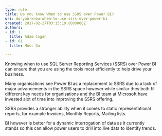 ```yaml
---
type: rule
title: Do you know when to use SSRS over Power BI?
uri: do-you-know-when-to-use-ssrs-over-power-bi
created: 2017-02-27T03:15:19.0000000Z
authors:
- id: 1
  title: Adam Cogan
- id: 61
  title: Moss Gu

---
```


​Knowing when to use SQL Server Reporting Services (SSRS) over Power BI can ensure that you are using the tools most efficiently to help drive your business.
 
Many organisations see Power BI as a replacement to SSRS due to a lack of major advancements in the SSRS space however while similar they both fill different key needs for organisations and the BI team at Microsoft have invested alot of time into improving the SSRS offering.​



SSRS provides a stronger ability when it comes to static representational reports, for example Invoices, Monthly Reports, Mailing lists.



BI however is better for a dynamic interrogation of data as it currently stands so this can allow power users to drill into live data to identify trends.

